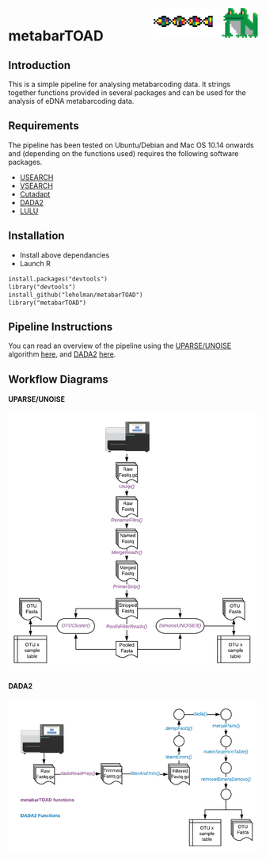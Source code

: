<img src="/images/Metabartoad.png" align="right" height="60">

# metabarTOAD 

## Introduction
This is a simple pipeline for analysing metabarcoding data. It strings together functions provided in several packages and can be used for the analysis of eDNA metabarcoding data. 

## Requirements
The pipeline has been tested on Ubuntu/Debian and Mac OS 10.14 onwards and (depending on the functions used) requires the following software packages.

* [USEARCH](https://www.drive5.com)
* [VSEARCH](https://github.com/torognes/vsearch) 
* [Cutadapt](https://cutadapt.readthedocs.io/en/stable/guide.html)
* [DADA2](https://benjjneb.github.io/dada2/dada-installation.html)
* [LULU](https://github.com/tobiasgf/lulu)

## Installation
* Install above dependancies 
* Launch R 
```
install.packages("devtools")
library("devtools")
install_github("leholman/metabarTOAD")
library("metabarTOAD")
```
## Pipeline Instructions
You can read an overview of the pipeline using the [UPARSE/UNOISE](http://www.drive5.com/uparse/) algorithm [here](https://github.com/leholman/metabarTOAD/tree/master/vignettes/workflowdada2.pdf), and [DADA2](https://benjjneb.github.io/dada2/index.html) [here](https://github.com/leholman/metabarTOAD/tree/master/vignettes/UPARSEworkflow.pdf).

## Workflow Diagrams
#### UPARSE/UNOISE 
<img src="images/workflow.png" width=600>

#### DADA2 
<img src="images/dada2workflow.png" width=600>
